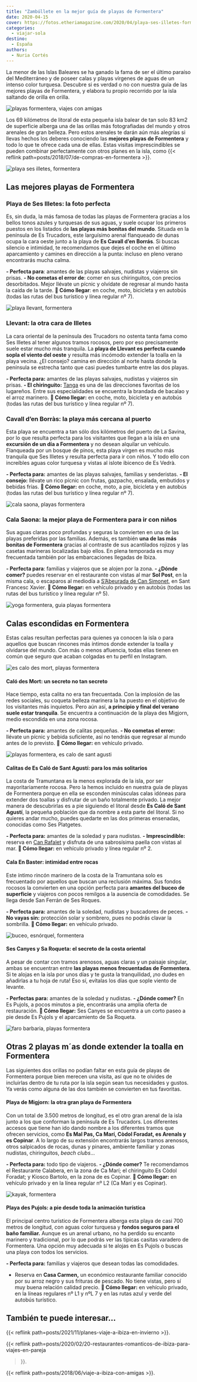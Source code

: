 ```yaml
---
title: "Zambúllete en la mejor guía de playas de Formentera"
date: 2020-04-15
cover: https://fotos.etheriamagazine.com/2020/04/playa-ses-illetes-formentera.jpg
categories: 
  - viajar-sola
destino: 
  - España
authors: 
  - Nuria Cortés
---
```


La menor de las Islas Baleares se ha ganado la fama de ser el último paraíso del Mediterráneo y de poseer calas y playas vírgenes de aguas de un intenso color turquesa. Descubre si es verdad o no con nuestra guía de las mejores playas de Formentera, y elabora tu propio recorrido por la isla saltando de orilla en orilla.

![playas formentera, viajes con amigas](https://fotos.etheriamagazine.com/2020/04/playas-Formentera-01.jpg "Formentera cuenta con playas idílicas. © O.T. Formentera")

Los 69 kilómetros de litoral de esta pequeña isla balear de tan solo 83 km2 de 
superficie alberga una de las orillas más fotografiadas del mundo y otros arenales de 
gran belleza. Pero estos arenales te darán aún más alegrías si llevas hechos los deberes 
conociendo las **mejores playas de Formentera** y todo lo que te ofrece cada una de 
ellas. Estas visitas imprescindibles se pueden combinar perfectamente con otros planes 
en la isla, como {{< reflink path=posts/2018/07/de-compras-en-formentera >}}. 

![playa ses illetes, formentera](https://fotos.etheriamagazine.com/2020/04/playa-ses-illetes-formentera.jpg "Playa Ses Illetes (Formentera). © O.T. Formentera")

## Las mejores playas de Formentera

### Playa de Ses Illetes: la foto perfecta

Es, sin duda, la más famosa de todas las playas de Formentera gracias a los bellos tonos 
azules y turquesas de sus aguas, y suele ocupar los primeros puestos en los listados de 
**las playas más bonitas del mundo**. Situada en la península de Es Trucadors, este 
larguísimo arenal flanqueado de dunas ocupa la cara oeste junto a la playa de **Es 
Cavall d’en Borrás**. Si buscas silencio e intimidad, te recomendamos que dejes el coche 
en el último aparcamiento y camines en dirección a la punta: incluso en pleno verano 
encontrarás mucha calma. 

**- Perfecta para**: amantes de las playas salvajes, nudistas y viajeros sin prisas. **- 
No cometas el error de**: comer en sus chiringuitos, con precios desorbitados. Mejor 
llévate un pícnic y olvídate de regresar al mundo hasta la caída de la tarde. ****📍** 
Cómo llegar**: en coche, moto, bicicleta y en autobús (todas las rutas del bus turístico 
y línea regular nº 7). 

![playa llevant, formentera](https://fotos.etheriamagazine.com/2020/04/formentera-playa-llevant.jpg "Visita la playa de Llevant en bicicleta (Formentera). © O.T. Formentera")

### Llevant: la otra cara de Illetes

La cara oriental de la península des Trucadors no ostenta tanta fama como Ses Illetes al 
tener algunos tramos rocosos, pero por eso precisamente suele estar mucho más tranquila. 
La **playa de Llevant es perfecta cuando sopla el viento del oeste** y resulta más 
incómodo extender la toalla en la playa vecina. ¿El consejo? camina en dirección al 
norte hasta donde la península se estrecha tanto que casi puedes tumbarte entre las dos 
playas. 

**- Perfecta para:** amantes de las playas salvajes, nudistas y viajeros sin prisas. **- 
El chiringuito:** [Tanga](http://www.restaurantetanga.com) es una de las direcciones 
favoritas de los lugareños. Entre sus especialidades se encuentra la brandada de bacalao 
y el arroz marinero. ****📍** Cómo llegar:** en coche, moto, bicicleta y en autobús 
(todas las rutas del bus turístico y línea regular nº 7). 

### Cavall d’en Borràs: la playa más cercana al puerto

Esta playa se encuentra a tan sólo dos kilómetros del puerto de La Savina, por lo que 
resulta perfecta para los visitantes que llegan a la isla en una **excursión de un día a 
Formentera** y no desean alquilar un vehículo. Flanqueada por un bosque de pinos, esta 
playa virgen es mucho más tranquila que Ses Illetes y resulta perfecta para ir con 
niños. Y todo ello con increíbles aguas color turquesa y vistas al islote ibicenco de Es 
Vedrà. 

**- Perfecta para:** amantes de las playas salvajes, familias y senderistas. **- El 
consejo:** llévate un rico pícnic con frutas, gazpacho, ensalada, embutidos y bebidas 
frías. ****📍** Cómo llegar:** en coche, moto, a pie, bicicleta y en autobús (todas las 
rutas del bus turístico y línea regular nº 7). 

![cala saona, playas formentera](https://fotos.etheriamagazine.com/2020/04/formentera-playas-Cala-Saona.jpg "Cala Saona (Formentera). © O.T. Formentera")

### Cala Saona: la mejor playa de Formentera para ir con niños

Sus aguas claras poco profundas y seguras la convierten en una de las playas preferidas 
por las familias. Además, es también **una de las más bonitas de Formentera** gracias al 
contraste de sus acantilados rojizos y las casetas marineras localizadas bajo ellos. En 
plena temporada es muy frecuentada también por las embarcaciones llegadas de Ibiza. 

**- Perfecta para**: familias y viajeros que se alojen por la zona. **- ¿Dónde comer?** 
puedes reservar en el restaurante con vistas al mar **Sol Post**, en la misma cala, o 
escaparos al mediodía a [S’Abeurada de Can 
Simonet](https://www.facebook.com/cansimonet.formentera/), en Sant Francesc Xavier. 
****📍** Cómo llegar:** en vehículo privado y en autobús (todas las rutas del bus 
turístico y línea regular nº 5). 

![yoga formentera, guia playas formentera](https://fotos.etheriamagazine.com/2020/04/formentera-yoga.jpg "Formentera, un buen lugar para desconectar y practicar yoga. © O.T. Formentera")

## Calas escondidas en Formentera

Estas calas resultan perfectas para quienes ya conocen la isla o para aquellos que 
buscan rincones más íntimos donde extender la toalla y olvidarse del mundo. Con más o 
menos afluencia, todas ellas tienen en común que seguro que acaban colgadas en tu perfil 
en Instagram. 

![es calo des mort, playas formentera](https://fotos.etheriamagazine.com/2020/04/formentera-Es-Calo-des-Mort.jpg "Playa de Es Calo des Mort (Formentera). © O.T. Formentera")

#### Caló des Mort: un secreto no tan secreto

Hace tiempo, esta calita no era tan frecuentada. Con la implosión de las redes sociales, 
su coqueta belleza marinera la ha puesto en el objetivo de los visitantes más inquietos. 
Pero aún así, **a principio y final del verano suele estar tranquila**. Se encuentra a 
continuación de la playa des Migjorn, medio escondida en una zona rocosa. 

**- Perfecta para:** amantes de calitas pequeñas. **- No cometas el error:** llévate un 
pícnic y bebida suficiente, así no tendrás que regresar al mundo antes de lo previsto. 
****📍** Cómo llegar:** en vehículo privado. 

![playas formentera, es calo de sant agusti](https://fotos.etheriamagazine.com/2020/04/playa-formentera.jpg "Es Caló de Sant Agustí (Formentera). © O.T. Formentera")

#### Calitas de Es Caló de Sant Agustí: para los más solitarios

La costa de Tramuntana es la menos explorada de la isla, por ser mayoritariamente 
rocosa. Pero la hemos incluido en nuestra guía de playas de Formentera porque en ella se 
esconden minúsculas calas idóneas para extender dos toallas y disfrutar de un baño 
totalmente privado. La mejor manera de descubrirlas es a pie siguiendo el litoral desde 
**Es Caló de Sant Agustí**, la pequeña población que da nombre a esta parte del litoral. 
Si no quieres andar mucho, puedes quedarte en las dos primeras ensenadas, conocidas como 
Ses Platgetes. 

**- Perfecta para:** amantes de la soledad y para nudistas. **- Imprescindible:** 
reserva en [Can Rafalet](http://www.canrafalet.es) y disfruta de una sabrosísima paella 
con vistas al mar. ****📍** Cómo llegar:** en vehículo privado y línea regular nº 2. 

#### Cala En Baster: intimidad entre rocas

Este íntimo rincón marinero de la costa de la Tramuntana solo es frecuentado por 
aquellos que buscan una reclusión máxima. Sus fondos rocosos la convierten en una opción 
perfecta para **amantes del buceo de superficie** y viajeros con pocos remilgos a la 
ausencia de comodidades. Se llega desde San Ferrán de Ses Roques. 

**- Perfecta para:** amantes de la soledad, nudistas y buscadores de peces. **- No vayas 
sin:** protección solar y sombrero, pues no podrás clavar la sombrilla. ****📍** Cómo 
llegar:** en vehículo privado. 

![buceo, esnórquel, formentera](https://fotos.etheriamagazine.com/2020/04/buceo-formentera.jpg "El buceo y el esnórquel, dos actividades en las que iniciarse en Formentera. © O.T. Formentera")

#### Ses Canyes y Sa Roqueta: el secreto de la costa oriental

A pesar de contar con tramos arenosos, aguas claras y un paisaje singular, ambas se 
encuentran entre **las playas menos frecuentadas de Formentera**. Si te alojas en la 
isla por unos días y te gusta la tranquilidad, ¡no dudes en añadirlas a tu hoja de ruta! 
Eso sí, evítalas los días que sople viento de levante. 

**- Perfectas para:** amantes de la soledad y nudistas. **- ¿Dónde comer?** En Es 
Pujols, a pocos minutos a pie, encontrarás una amplia oferta de restauración. ****📍** 
Cómo llegar:** Ses Canyes se encuentra a un corto paseo a pie desde Es Pujols y el 
aparcamiento de Sa Roqueta. 

![faro barbaria, playas formentera](https://fotos.etheriamagazine.com/2020/04/formentera-faro-barbaria.jpg "El faro de Barbaría se hizo famoso gracias a la película 'Lucía y el sexo'. © Amparo Arias")

## Otras 2 playas m´as donde extender la toalla en Formentera

Las siguientes dos orillas no podían faltar en esta guía de playas de Formentera porque 
bien merecen una visita, así que no te olvides de incluirlas dentro de tu ruta por la 
isla según sean tus necesidades y gustos. Ya verás como alguna de las dos también se 
convierten en tus favoritas. 

#### Playa de Migjorn: la otra gran playa de Formentera

Con un total de 3.500 metros de longitud, es el otro gran arenal de la isla junto a los 
que conforman la península de Es Trucadors. Los diferentes accesos que tiene han ido 
dando nombre a los diferentes tramos que ofrecen servicios, como **Es Mal Pas, Ca Marí, 
Còdol Foradat, es Arenals y es Copinar**. A lo largo de su extensión encontrarás largos 
tramos arenosos, otros salpicados de rocas, dunas y pinares, ambiente familiar y zonas 
nudistas, chiringuitos, _beach clubs_… 

**- Perfecta para:** todo tipo de viajeros. **- ¿Dónde comer?** Te recomendamos el 
Restaurante Calabera, en la zona de Ca Marí; el chiringuito Es Còdol Foradat; y Kiosco 
Bartolo, en la zona de es Copinar. ****📍** Cómo llegar:** en vehículo privado y en la 
línea regular nº L2 (Ca Marí y es Copinar). 

![kayak, formentera](https://fotos.etheriamagazine.com/2020/04/Formentera-kayak.jpg "Con una piragua o un kayak podrás llegar a todos los recovecos del litoral de Formentera. © O.T. Formentera")

#### Playa des Pujols: a pie desde toda la animación turística

El principal centro turístico de Formentera alberga esta playa de casi 700 metros de 
longitud, con aguas color turquesa y **fondos seguros para el baño familiar.** Aunque es 
un arenal urbano, no ha perdido su encanto marinero y tradicional, por lo que podrás ver 
las típicas casitas varadero de Formentera. Una opción muy adecuada si te alojas en Es 
Pujols o buscas una playa con todos los servicios. 

**- Perfecta para:** familias y viajeros que desean todas las comodidades. 

- Reserva en **Casa Carmen,** un económico restaurante familiar conocido por su arroz 
negro y sus frituras de pescado. No tiene vistas, pero sí muy buena relación calidad 
precio. **📍 Cómo llegar:** en vehículo privado, en la líneas regulares nº L1 y nºL 7 y 
en las rutas azul y verde del autobús turístico. 

## También te puede interesar...

{{< reflink path=posts/2021/11/planes-viaje-a-ibiza-en-invierno >}}. 

{{< reflink path=posts/2020/02/20-restaurantes-romanticos-de-ibiza-para-viajes-en-pareja 
>}}. 

{{< reflink path=posts/2018/06/viaje-a-ibiza-con-amigas >}}.
